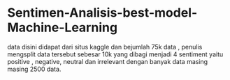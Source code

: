 # Sentimen-Analisis-best-model-Machine-Learning
 
 data disini didapat dari situs kaggle dan bejumlah 75k data , penulis mengsplit data tersebut sebesar 10k yang dibagi menjadi 4 sentiment yaitu positive , negative, neutral dan irrelevant dengan banyak data masing masing 2500 data.